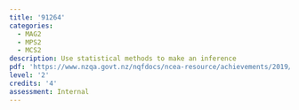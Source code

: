 ```yaml
---
title: '91264'
categories:
  - MAG2
  - MPS2
  - MCS2
description: Use statistical methods to make an inference
pdf: 'https://www.nzqa.govt.nz/nqfdocs/ncea-resource/achievements/2019/as91264.pdf'
level: '2'
credits: '4'
assessment: Internal
---
```


